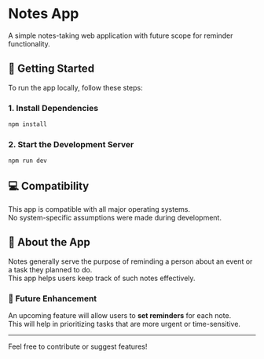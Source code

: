 # Notes App

A simple notes-taking web application with future scope for reminder functionality.

## 🚀 Getting Started

To run the app locally, follow these steps:

### 1. Install Dependencies

```bash
npm install
```

### 2. Start the Development Server

```bash
npm run dev
```

## 💻 Compatibility

This app is compatible with all major operating systems.  
No system-specific assumptions were made during development.

## 📝 About the App

Notes generally serve the purpose of reminding a person about an event or a task they planned to do.  
This app helps users keep track of such notes effectively.

### 🔔 Future Enhancement

An upcoming feature will allow users to **set reminders** for each note.  
This will help in prioritizing tasks that are more urgent or time-sensitive.

---

Feel free to contribute or suggest features!

